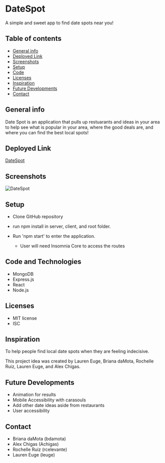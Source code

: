 # DateSpot
A simple and sweet app to find date spots near you!

## Table of contents
* [General info](#general-info)
* [Deployed Link](#deployed_link)
* [Screenshots](#screenshots)
* [Setup](#setup)
* [Code](#code)
* [Licenses](#licenses)
* [Inspiration](#inspiration)
* [Future Developments](#future_developments)
* [Contact](#contact)

## General info
Date Spot is an application that pulls up restuarants and ideas in your area to help see what is popular in your area, where the good deals are, and where you can find the best local spots! 

## Deployed Link
[DateSpot]()

## Screenshots
![DateSpot](./client/source/images/header-background.png)

## Setup
* Clone GitHub repository 
* run npm install in server, client, and root folder.

* Run 'npm start' to enter the application.
    * User will need Insomnia Core to access the routes

## Code and Technologies
* MongoDB
* Express.js
* React
* Node.js

## Licenses
* MIT license
* ISC

## Inspiration
To help people find local date spots when they are feeling indecisive.

This project idea was created by Lauren Euge, Briana daMota, Rochelle Ruiz, Lauren Euge, and Alex Chigas. 

## Future Developments
* Animation for results
* Mobile Accessibility with carasouls
* Add other date ideas aside from restaurants
* User accessibility 


## Contact
* Briana daMota (bdamota)
* Alex Chigas (Achigas)
* Rochelle Ruiz (rcelevante)
* Lauren Euge (leuge)
